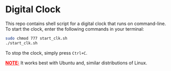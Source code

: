 # Digital Clock

This repo contains shell script for a digital clock that runs on command-line. To start the clock, enter the following commands in your terminal:

```sh
sudo chmod 777 start_clk.sh
./start_clk.sh
```

To stop the clock, simply press `Ctrl+C`.

__<span style="text-decoration: underline; color: red;">NOTE:</span>__ It works best with Ubuntu and, similar distributions of Linux.
